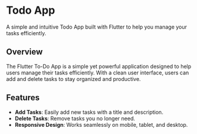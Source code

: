 # Todo App

A simple and intuitive Todo App built with Flutter to help you manage your tasks efficiently.

## Overview

The Flutter To-Do App is a simple yet powerful application designed to help users manage their tasks efficiently. With a clean user interface, users can add and delete tasks to stay organized and productive.
## Features

- **Add Tasks**: Easily add new tasks with a title and description.
- **Delete Tasks**: Remove tasks you no longer need.
- **Responsive Design**: Works seamlessly on mobile, tablet, and desktop.


